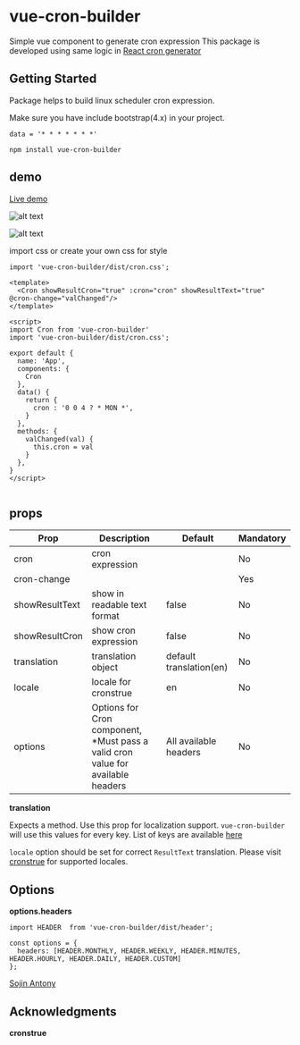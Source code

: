 # vue-cron-builder

Simple vue component to generate cron expression
This package is developed using same logic in [React cron generator](https://www.npmjs.com/package/react-cron-generator)

## Getting Started

Package helps to build linux scheduler cron expression.

Make sure you have include bootstrap(4.x) in your project. 


```
data = '* * * * * * *'
```
```
npm install vue-cron-builder

```
## demo
[Live demo](https://sojinantony01.github.io/cron-generator-vue/)

![alt text](https://raw.githubusercontent.com/sojinantony01/react-cron-generator/master/public/images/Screenshot%20from%202019-06-08%2000-31-31.png)

![alt text](https://raw.githubusercontent.com/sojinantony01/react-cron-generator/master/public/images/Screenshot%20from%202019-06-08%2000-31-57.png)


import css or create your own css for style
```
import 'vue-cron-builder/dist/cron.css'; 
```


```
<template>
  <Cron showResultCron="true" :cron="cron" showResultText="true" @cron-change="valChanged"/>
</template>

<script>
import Cron from 'vue-cron-builder'
import 'vue-cron-builder/dist/cron.css';

export default {
  name: 'App',
  components: {
    Cron
  },
  data() {
    return {
      cron : '0 0 4 ? * MON *',
    }
  },
  methods: {
    valChanged(val) {
      this.cron = val
    }
  },
}
</script>


```
## props

| Prop | Description | Default | Mandatory
| --- | --- | -- | -- |
| cron | cron expression  |  |  No |
| cron-change |  |  | Yes
| showResultText | show in readable text format | false | No
| showResultCron | show cron expression | false | No
| translation | translation object | default translation(en) | No
| locale | locale for cronstrue | en | No
| options | Options for Cron component, *Must pass a valid cron value for available headers | All available headers | No


**translation**

Expects a method. Use this prop for localization support. `vue-cron-builder` will use this values for every key. List of keys are available [here](https://github.com/sojinantony01/cron-generator-vue/tree/master/src/lib/localization/translation.json)

`locale` option should be set for correct `ResultText` translation. Please visit [cronstrue](https://github.com/bradymholt/cRonstrue) for supported locales.

## Options

**options.headers**

```
import HEADER  from 'vue-cron-builder/dist/header';

const options = {
  headers: [HEADER.MONTHLY, HEADER.WEEKLY, HEADER.MINUTES, HEADER.HOURLY, HEADER.DAILY, HEADER.CUSTOM]
};

```


[Sojin Antony](https://github.com/sojinantony01)

## Acknowledgments

**cronstrue**

